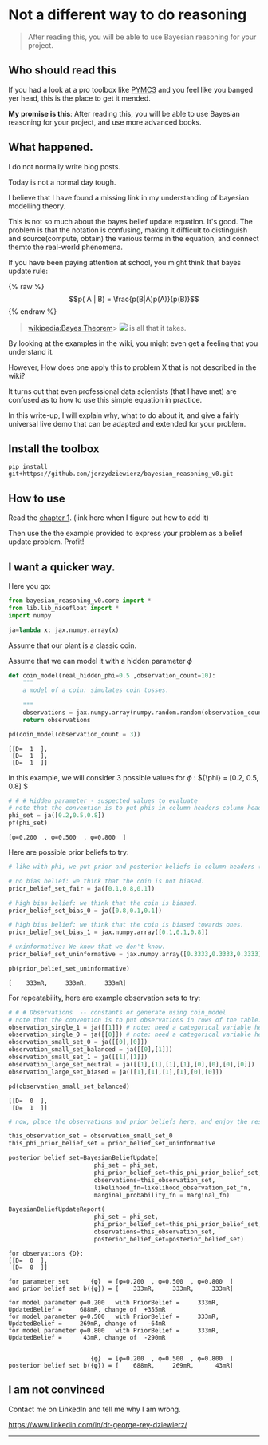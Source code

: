 # Not a different way to do reasoning
> After reading this, you will be able to use Bayesian reasoning for your project.


## Who should read this

If you had a look at a pro toolbox like [PYMC3](https://docs.pymc.io/) and you feel like you banged yer head, this is the place to get it mended.

**My promise is this**: After reading this, you will be able to use Bayesian reasoning for your project, and use more advanced books. 

## What happened.

I do not normally write blog posts.

Today is not a normal day tough. 

I believe that I have found a missing link in my understanding of bayesian modelling theory.

This is not so much about the bayes belief update equation. It's good. The problem is that the notation is confusing, making it difficult to distinguish and source(compute, obtain) the various terms in the equation, and connect themto the real-world phenomena.

If you have been paying attention at school, you might think that bayes update rule:

{% raw %}
$$p( A | B) = \frac{p(B|A)p(A)}{p(B)}$$
{% endraw %}
> [wikipedia:Bayes Theorem](https://en.wikipedia.org/wiki/Bayes%27_theorem)> ![](https://upload.wikimedia.org/wikipedia/commons/thumb/1/18/Bayes%27_Theorem_MMB_01.jpg/220px-Bayes%27_Theorem_MMB_01.jpg)
is all that it takes.

By looking at the examples in the wiki, you might even get a feeling that you understand it. 

However, How does one apply this to problem X that is not described in the wiki?

It turns out that even professional data scientists (that I have met) are confused as to how to use this simple equation in practice.

In this write-up, I will explain why, what to do about it, and give a fairly universal live demo that can be adapted and extended for your problem. 




## Install the toolbox

`pip install git+https://github.com/jerzydziewierz/bayesian_reasoning_v0.git`

## How to use

Read the [chapter 1](https://jerzydziewierz.github.io/bayesian_reasoning_v0/10-gr-bayesian-modeling-missing-link.html).  (link here when I figure out how to add it)

Then use the the example provided to express your problem as a belief update problem. Profit!

## I want a quicker way.

Here you go:

```python
from bayesian_reasoning_v0.core import *
from lib.lib_nicefloat import *
import numpy

ja=lambda x: jax.numpy.array(x)
```

Assume that our plant is a classic coin. 

Assume that we can model it with a hidden parameter $\phi$

```python
def coin_model(real_hidden_phi=0.5 ,observation_count=10):
    """
    a model of a coin: simulates coin tosses.
    
    """
    observations = jax.numpy.array(numpy.random.random(observation_count)<real_hidden_phi,dtype=jax.numpy.int32).reshape(observation_count,1)
    return observations

pd(coin_model(observation_count = 3))
```




    [[D=  1  ],
     [D=  1  ],
     [D=  1  ]]



In this example, we will consider 3 possible values for $\phi$ : $\{\phi\} = [0.2, 0.5, 0.8] $

```python
# # # Hidden parameter - suspected values to evaluate
# note that the convention is to put phis in column headers column headers
phi_set = ja([0.2,0.5,0.8])
pf(phi_set)
```




    [φ=0.200  , φ=0.500  , φ=0.800  ]



Here are possible prior beliefs to try:

```python
# like with phi, we put prior and posterior beliefs in column headers (columns, or 1D-only arrays)

# no bias belief: we think that the coin is not biased.
prior_belief_set_fair = ja([0.1,0.8,0.1])

# high bias belief: we think that the coin is biased.
prior_belief_set_bias_0 = ja([0.8,0.1,0.1])

# high bias belief: we think that the coin is biased towards ones.
prior_belief_set_bias_1 = jax.numpy.array([0.1,0.1,0.8])

# uninformative: We know that we don't know. 
prior_belief_set_uninformative = jax.numpy.array([0.3333,0.3333,0.3333])
```

```python
pb(prior_belief_set_uninformative)
```




    [    333mR,     333mR,     333mR]



For repeatability, here are example observation sets to try:

```python
# # # Observations  -- constants or generate using coin_model
# note that the convention is to put observations in rows of the table.
observation_single_1 = ja([[1]]) # note: need a categorical variable here - and only "1" or "0"
observation_single_0 = ja([[0]]) # note: need a categorical variable here - and only "1" or "0"
observation_small_set_0 = ja([[0],[0]])
observation_small_set_balanced = ja([[0],[1]])
observation_small_set_1 = ja([[1],[1]])
observation_large_set_neutral = ja([[1],[1],[1],[1],[0],[0],[0],[0]])
observation_large_set_biased = ja([[1],[1],[1],[1],[0],[0]])
```

```python
pd(observation_small_set_balanced)
```




    [[D=  0  ],
     [D=  1  ]]



```python
# now, place the observations and prior beliefs here, and enjoy the results.

this_observation_set = observation_small_set_0
this_phi_prior_belief_set = prior_belief_set_uninformative

posterior_belief_set=BayesianBeliefUpdate(
                        phi_set = phi_set,
                        phi_prior_belief_set=this_phi_prior_belief_set,
                        observations=this_observation_set,
                        likelihood_fn=likelihood_observation_set_fn,
                        marginal_probability_fn = marginal_fn)

BayesianBeliefUpdateReport(
                        phi_set = phi_set,
                        phi_prior_belief_set=this_phi_prior_belief_set,
                        observations=this_observation_set,
                        posterior_belief_set=posterior_belief_set)

```

    for observations {D}: 
    [[D=  0  ],
     [D=  0  ]]
    
    for parameter set      {φ}  = [φ=0.200  , φ=0.500  , φ=0.800  ]
    and prior belief set b({φ}) = [    333mR,     333mR,     333mR]
    
    for model parameter φ=0.200   with PriorBelief =     333mR, UpdatedBelief =     688mR, change of  +355mR 
    for model parameter φ=0.500   with PriorBelief =     333mR, UpdatedBelief =     269mR, change of   -64mR 
    for model parameter φ=0.800   with PriorBelief =     333mR, UpdatedBelief =      43mR, change of  -290mR 
    
    
                           {φ}  = [φ=0.200  , φ=0.500  , φ=0.800  ]
    posterior belief set b({φ}) = [    688mR,     269mR,      43mR]


## I am not convinced

Contact me on LinkedIn and tell me why I am wrong.

https://www.linkedin.com/in/dr-george-rey-dziewierz/


---

